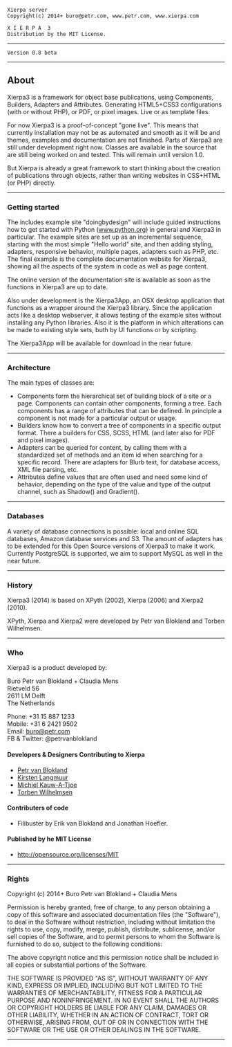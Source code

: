 
    Xierpa server
    Copyright(c) 2014+ buro@petr.com, www.petr.com, www.xierpa.com
   
    X I E R P A  3
    Distribution by the MIT License.

-----------------------------------------------------------------------------

    Version 0.8 beta

-----------------------------------------------------------------------------

## About

Xierpa3 is a framework for object base publications, using Components, Builders, 
Adapters and Attributes. Generating HTML5+CSS3 configurations (with or without PHP), 
or PDF, or pixel images. Live or as template files.

For now Xierpa3 is a proof-of-concept "gone live". This means that currently
installation may not be as automated and smooth as it will be and themes, examples
and documentation are not finished. Parts of Xierpa3 are still under development
right now. Classes are available in the source that are still being worked on and
tested. This will remain until version 1.0.

But Xierpa is already a great framework to start thinking about the creation of 
publications through objects, rather than writing websites in CSS+HTML (or PHP) directly. 

-----------------------------------------------------------------------------

### Getting started

The includes example site "doingbydesign" will include guided instructions how to get 
started with Python (www.python.org) in general and Xierpa3 in particular. 
The example sites are set up as an incremental sequence, starting with the most simple
"Hello world" site, and then adding styling, adapters, responsive behavior, multiple pages,
adapters such as PHP, etc. The final example is the complete documentation website for Xierpa3,
showing all the aspects of the system in code as well as page content.

The online version of the documentation site is available as soon as the functions in Xierpa3 are up to date.

Also under development is the Xierpa3App, an OSX desktop application that functions as a wrapper
around the Xierpa3 library. Since the application acts like a desktop webserver, it allows 
testing of the example sites without installing any Python libraries. Also it is the platform 
in which alterations can be made to existing style sets, buth by UI functions or by scripting.

The Xierpa3App will be available for download in the near future.
	
-----------------------------------------------------------------------------

### Architecture

The main types of classes are:
 * Components form the hierarchical set of building block of a site or a page.
 	Components can contain other components, forming a tree. Each components has a 
 	range of attributes that can be defined. In principle a component is not made
 	for a particular output or usage. 
 * Builders know how to convert a tree of components in a specific output format.
 	There a builders for CSS, SCSS, HTML (and later also for PDF and pixel images).
 * Adapters can be queried for content, by calling them with a standardized set of
 	methods and an item id when searching for a specific record. There are adapters
 	for Blurb text, for database access, XML file parsing, etc.
 * Attributes define values that are often used and need some kind of behavior,
 	depending on the type of the value and type of the output channel, such as
 	Shadow() and Gradient().
 	
-----------------------------------------------------------------------------

### Databases

A variety of database connections is possible: local and online SQL databases,
Amazon database services and S3. The amount of adapters has to be extended for
this Open Source versions of Xierpa3 to make it work. Currently PostgreSQL is 
supported, we aim to support MySQL as well in the near future.

-----------------------------------------------------------------------------

### History

Xierpa3 (2014) is based on XPyth (2002), Xierpa (2006) and Xierpa2 (2010).

XPyth, Xierpa and Xierpa2 were developed by Petr van Blokland and Torben Wilhelmsen.

-----------------------------------------------------------------------------

### Who

Xierpa3 is a product developed by:

Buro Petr van Blokland + Claudia Mens  
Rietveld 56  
2611 LM Delft  
The Netherlands  

Phone: +31 15 887 1233  
Mobile: +31 6 2421 9502  
Email: buro@petr.com  
FB & Twitter: @petrvanblokland  

#### Developers & Designers Contributing to Xierpa

 * [Petr van Blokland](mailto:buro@petr.com)
 * [Kirsten Langmuur](mailto:kirsten@petr.com)
 * [Michiel Kauw-A-Tjoe](mailto:michiel@petr.com)
 * [Torben Wilhelmsen](mailto:torben@wil.dk)

#### Contributers of code
 * Filibuster by Erik van Blokland and Jonathan Hoefler.

#### Published by he MIT License
 * http://opensource.org/licenses/MIT

 -----------------------------------------------------------------------------

### Rights

Copyright (c) 2014+ Buro Petr van Blokland + Claudia Mens

Permission is hereby granted, free of charge, to any person obtaining a copy
of this software and associated documentation files (the "Software"), to deal
in the Software without restriction, including without limitation the rights
to use, copy, modify, merge, publish, distribute, sublicense, and/or sell
copies of the Software, and to permit persons to whom the Software is
furnished to do so, subject to the following conditions:

The above copyright notice and this permission notice shall be included in
all copies or substantial portions of the Software.

THE SOFTWARE IS PROVIDED "AS IS", WITHOUT WARRANTY OF ANY KIND, EXPRESS OR
IMPLIED, INCLUDING BUT NOT LIMITED TO THE WARRANTIES OF MERCHANTABILITY,
FITNESS FOR A PARTICULAR PURPOSE AND NONINFRINGEMENT. IN NO EVENT SHALL THE
AUTHORS OR COPYRIGHT HOLDERS BE LIABLE FOR ANY CLAIM, DAMAGES OR OTHER
LIABILITY, WHETHER IN AN ACTION OF CONTRACT, TORT OR OTHERWISE, ARISING FROM,
OUT OF OR IN CONNECTION WITH THE SOFTWARE OR THE USE OR OTHER DEALINGS IN
THE SOFTWARE.

 -----------------------------------------------------------------------------
